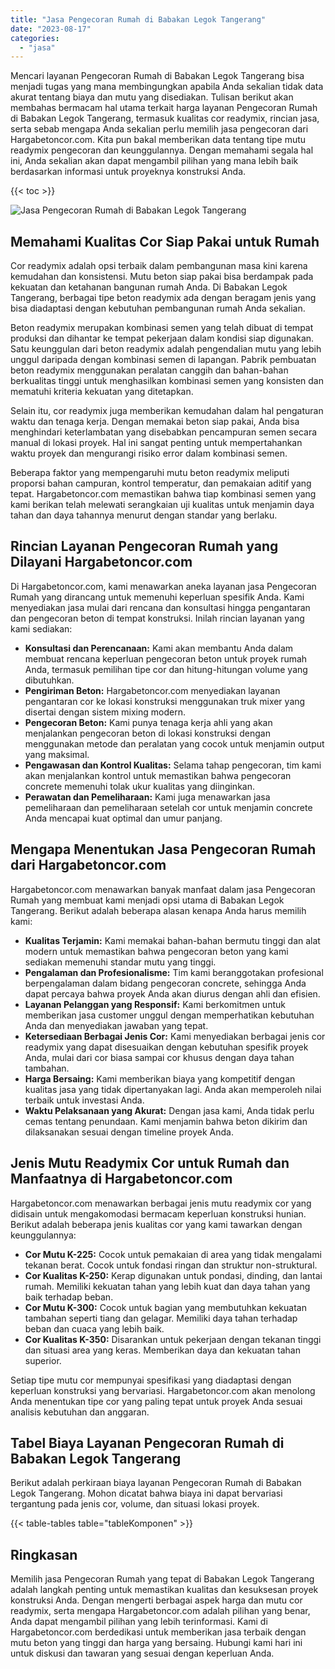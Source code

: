 ```yaml
---
title: "Jasa Pengecoran Rumah di Babakan Legok Tangerang"
date: "2023-08-17"
categories: 
  - "jasa"
---
```



Mencari layanan Pengecoran Rumah di Babakan Legok Tangerang bisa menjadi tugas yang mana membingungkan apabila Anda sekalian tidak data akurat tentang biaya dan mutu yang disediakan. Tulisan berikut akan membahas bermacam hal utama terkait harga layanan Pengecoran Rumah di Babakan Legok Tangerang, termasuk kualitas cor readymix, rincian jasa, serta sebab mengapa Anda sekalian perlu memilih jasa pengecoran dari Hargabetoncor.com. Kita pun bakal memberikan data tentang tipe mutu readymix pengecoran dan keunggulannya. Dengan memahami segala hal ini, Anda sekalian akan dapat mengambil pilihan yang mana lebih baik berdasarkan informasi untuk proyeknya konstruksi Anda.

{{< toc >}}

![Jasa Pengecoran Rumah di Babakan Legok Tangerang](https://hargareadymixid.github.io/hbc/readymix-hbc%20(30).png)

## Memahami Kualitas Cor Siap Pakai untuk Rumah

Cor readymix adalah opsi terbaik dalam pembangunan masa kini karena kemudahan dan konsistensi. Mutu beton siap pakai bisa berdampak pada kekuatan dan ketahanan bangunan rumah Anda. Di Babakan Legok Tangerang, berbagai tipe beton readymix ada dengan beragam jenis yang bisa diadaptasi dengan kebutuhan pembangunan rumah Anda sekalian.

Beton readymix merupakan kombinasi semen yang telah dibuat di tempat produksi dan dihantar ke tempat pekerjaan dalam kondisi siap digunakan. Satu keunggulan dari beton readymix adalah pengendalian mutu yang lebih unggul daripada dengan kombinasi semen di lapangan. Pabrik pembuatan beton readymix menggunakan peralatan canggih dan bahan-bahan berkualitas tinggi untuk menghasilkan kombinasi semen yang konsisten dan mematuhi kriteria kekuatan yang ditetapkan.

Selain itu, cor readymix juga memberikan kemudahan dalam hal pengaturan waktu dan tenaga kerja. Dengan memakai beton siap pakai, Anda bisa menghindari keterlambatan yang disebabkan pencampuran semen secara manual di lokasi proyek. Hal ini sangat penting untuk mempertahankan waktu proyek dan mengurangi risiko error dalam kombinasi semen.

Beberapa faktor yang mempengaruhi mutu beton readymix meliputi proporsi bahan campuran, kontrol temperatur, dan pemakaian aditif yang tepat. Hargabetoncor.com memastikan bahwa tiap kombinasi semen yang kami berikan telah melewati serangkaian uji kualitas untuk menjamin daya tahan dan daya tahannya menurut dengan standar yang berlaku.

## Rincian Layanan Pengecoran Rumah yang Dilayani Hargabetoncor.com

Di Hargabetoncor.com, kami menawarkan aneka layanan jasa Pengecoran Rumah yang dirancang untuk memenuhi keperluan spesifik Anda. Kami menyediakan jasa mulai dari rencana dan konsultasi hingga pengantaran dan pengecoran beton di tempat konstruksi. Inilah rincian layanan yang kami sediakan:

- **Konsultasi dan Perencanaan:** Kami akan membantu Anda dalam membuat rencana keperluan pengecoran beton untuk proyek rumah Anda, termasuk pemilihan tipe cor dan hitung-hitungan volume yang dibutuhkan.
- **Pengiriman Beton:** Hargabetoncor.com menyediakan layanan pengantaran cor ke lokasi konstruksi menggunakan truk mixer yang disertai dengan sistem mixing modern.
- **Pengecoran Beton:** Kami punya tenaga kerja ahli yang akan menjalankan pengecoran beton di lokasi konstruksi dengan menggunakan metode dan peralatan yang cocok untuk menjamin output yang maksimal.
- **Pengawasan dan Kontrol Kualitas:** Selama tahap pengecoran, tim kami akan menjalankan kontrol untuk memastikan bahwa pengecoran concrete memenuhi tolak ukur kualitas yang diinginkan.
- **Perawatan dan Pemeliharaan:** Kami juga menawarkan jasa pemeliharaan dan pemeliharaan setelah cor untuk menjamin concrete Anda mencapai kuat optimal dan umur panjang.

## Mengapa Menentukan Jasa Pengecoran Rumah dari Hargabetoncor.com

Hargabetoncor.com menawarkan banyak manfaat dalam jasa Pengecoran Rumah yang membuat kami menjadi opsi utama di Babakan Legok Tangerang. Berikut adalah beberapa alasan kenapa Anda harus memilih kami:

- **Kualitas Terjamin:** Kami memakai bahan-bahan bermutu tinggi dan alat modern untuk memastikan bahwa pengecoran beton yang kami sediakan memenuhi standar mutu yang tinggi.
- **Pengalaman dan Profesionalisme:** Tim kami beranggotakan profesional berpengalaman dalam bidang pengecoran concrete, sehingga Anda dapat percaya bahwa proyek Anda akan diurus dengan ahli dan efisien.
- **Layanan Pelanggan yang Responsif:** Kami berkomitmen untuk memberikan jasa customer unggul dengan memperhatikan kebutuhan Anda dan menyediakan jawaban yang tepat.
- **Ketersediaan Berbagai Jenis Cor:** Kami menyediakan berbagai jenis cor readymix yang dapat disesuaikan dengan kebutuhan spesifik proyek Anda, mulai dari cor biasa sampai cor khusus dengan daya tahan tambahan.
- **Harga Bersaing:** Kami memberikan biaya yang kompetitif dengan kualitas jasa yang tidak dipertanyakan lagi. Anda akan memperoleh nilai terbaik untuk investasi Anda.
- **Waktu Pelaksanaan yang Akurat:** Dengan jasa kami, Anda tidak perlu cemas tentang penundaan. Kami menjamin bahwa beton dikirim dan dilaksanakan sesuai dengan timeline proyek Anda.

## Jenis Mutu Readymix Cor untuk Rumah dan Manfaatnya di Hargabetoncor.com

Hargabetoncor.com menawarkan berbagai jenis mutu readymix cor yang didisain untuk mengakomodasi bermacam keperluan konstruksi hunian. Berikut adalah beberapa jenis kualitas cor yang kami tawarkan dengan keunggulannya:

- **Cor Mutu K-225:** Cocok untuk pemakaian di area yang tidak mengalami tekanan berat. Cocok untuk fondasi ringan dan struktur non-struktural.
- **Cor Kualitas K-250:** Kerap digunakan untuk pondasi, dinding, dan lantai rumah. Memiliki kekuatan tahan yang lebih kuat dan daya tahan yang baik terhadap beban.
- **Cor Mutu K-300:** Cocok untuk bagian yang membutuhkan kekuatan tambahan seperti tiang dan gelagar. Memiliki daya tahan terhadap beban dan cuaca yang lebih baik.
- **Cor Kualitas K-350:** Disarankan untuk pekerjaan dengan tekanan tinggi dan situasi area yang keras. Memberikan daya dan kekuatan tahan superior.

Setiap tipe mutu cor mempunyai spesifikasi yang diadaptasi dengan keperluan konstruksi yang bervariasi. Hargabetoncor.com akan menolong Anda menentukan tipe cor yang paling tepat untuk proyek Anda sesuai analisis kebutuhan dan anggaran.

## Tabel Biaya Layanan Pengecoran Rumah di Babakan Legok Tangerang

Berikut adalah perkiraan biaya layanan Pengecoran Rumah di Babakan Legok Tangerang. Mohon dicatat bahwa biaya ini dapat bervariasi tergantung pada jenis cor, volume, dan situasi lokasi proyek.

{{< table-tables table="tableKomponen" >}}

## Ringkasan

Memilih jasa Pengecoran Rumah yang tepat di Babakan Legok Tangerang adalah langkah penting untuk memastikan kualitas dan kesuksesan proyek konstruksi Anda. Dengan mengerti berbagai aspek harga dan mutu cor readymix, serta mengapa Hargabetoncor.com adalah pilihan yang benar, Anda dapat mengambil pilihan yang lebih terinformasi. Kami di Hargabetoncor.com berdedikasi untuk memberikan jasa terbaik dengan mutu beton yang tinggi dan harga yang bersaing. Hubungi kami hari ini untuk diskusi dan tawaran yang sesuai dengan keperluan Anda.
